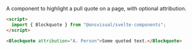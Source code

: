 A component to highlight a pull quote on a page, with optional attribution.

<!-- prettier-ignore -->
```html
<script>
  import { Blockquote } from "@onsvisual/svelte-components";
</script>

<Blockquote attribution="A. Person">Some quoted text.</Blockquote>
```
